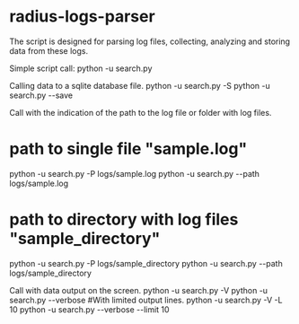# radius-logs-parser

The script is designed for parsing log files, collecting, analyzing and storing data from these logs.

Simple script call:
python -u search.py

Calling data to a sqlite database file.
python -u search.py -S
python -u search.py --save

Call with the indication of the path to the log file or folder with log files.

# path to single file "sample.log"
python -u search.py -P logs/sample.log
python -u search.py --path logs/sample.log

# path to directory with log files "sample_directory"
python -u search.py -P logs/sample_directory
python -u search.py --path logs/sample_directory

Call with data output on the screen.
python -u search.py -V
python -u search.py --verbose
#With limited output lines.
python -u search.py -V -L 10
python -u search.py --verbose --limit 10

